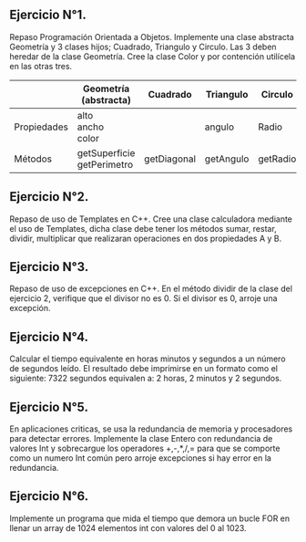 ## Ejercicio N°1.
Repaso Programación Orientada a Objetos. Implemente una clase abstracta Geometría y 3 clases hijos; Cuadrado, Triangulo y Circulo. Las 3 deben heredar de la clase Geometría. Cree la clase Color y por contención utilícela en las otras tres.

|             | Geometría (abstracta)           | Cuadrado    | Triangulo | Circulo | Color                         |
|-------------|---------------------------------|-------------|-----------|---------|-------------------------------|
| Propiedades |alto<br>ancho<br>color<br>       |             |angulo     | Radio   | Rojo</br>Verde</br>Azul       |
| Métodos     |getSuperficie<br>getPerimetro    | getDiagonal |getAngulo  | getRadio| getColor</br> tenirColor      |

##  Ejercicio N°2. 
Repaso de uso de Templates en C++.
Cree una clase calculadora
mediante el uso de Templates, dicha clase debe tener los métodos
sumar, restar, dividir, multiplicar que realizaran operaciones
en dos propiedades A y B.

##    Ejercicio N°3. 
Repaso de uso de excepciones en C++. En el método dividir de la clase
del ejercicio 2, verifique que el divisor no es 0. Si el divisor es 0,
arroje una excepción.

##    Ejercicio N°4. 
Calcular el tiempo equivalente en horas minutos y segundos a un número
de segundos leído. El resultado debe imprimirse en un formato como el
siguiente:
7322 segundos equivalen a: 2 horas, 2 minutos y 2 segundos.

##    Ejercicio N°5. 
En aplicaciones criticas, se usa la redundancia de memoria y 
procesadores para detectar errores. Implemente la clase Entero 
con redundancia de valores Int y sobrecargue los operadores +,-,*,/,= 
para que se comporte como un numero Int común pero arroje excepciones 
si hay error en la redundancia.

##    Ejercicio N°6. 
Implemente un programa que mida el tiempo que demora un bucle FOR en 
llenar un array de 1024 elementos int con valores del 0 al 1023.